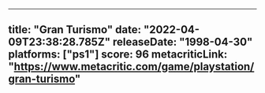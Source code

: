 
---
title: "Gran Turismo"
date: "2022-04-09T23:38:28.785Z"
releaseDate: "1998-04-30"
platforms: ["ps1"]
score: 96
metacriticLink: "https://www.metacritic.com/game/playstation/gran-turismo"
---
